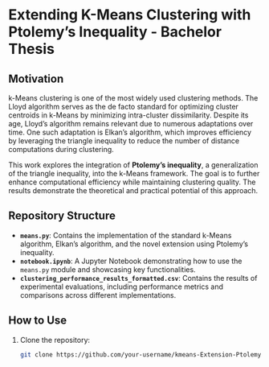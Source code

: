 # Extending K-Means Clustering with Ptolemy’s Inequality - Bachelor Thesis

## Motivation

k-Means clustering is one of the most widely used clustering methods. The Lloyd algorithm serves as the de facto standard for optimizing cluster centroids in k-Means by minimizing intra-cluster dissimilarity. Despite its age, Lloyd’s algorithm remains relevant due to numerous adaptations over time. One such adaptation is Elkan’s algorithm, which improves efficiency by leveraging the triangle inequality to reduce the number of distance computations during clustering.

This work explores the integration of **Ptolemy’s inequality**, a generalization of the triangle inequality, into the k-Means framework. The goal is to further enhance computational efficiency while maintaining clustering quality. The results demonstrate the theoretical and practical potential of this approach.

## Repository Structure

- **`means.py`**: Contains the implementation of the standard k-Means algorithm, Elkan’s algorithm, and the novel extension using Ptolemy’s inequality.
- **`notebook.ipynb`**: A Jupyter Notebook demonstrating how to use the `means.py` module and showcasing key functionalities.
- **`clustering_performance_results_formatted.csv`**: Contains the results of experimental evaluations, including performance metrics and comparisons across different implementations.

## How to Use

1. Clone the repository:
   ```bash
   git clone https://github.com/your-username/kmeans-Extension-Ptolemy.git
